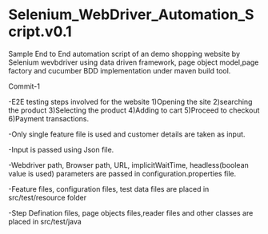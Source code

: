 # Selenium_WebDriver_Automation_Script.v0.1

Sample End to End automation script of an demo shopping website by Selenium wevbdriver using data driven framework, page object model,page factory and cucumber BDD implementation under maven build tool.

Commit-1

-E2E testing steps involved for the website 1)Opening the site 2)searching the product 3)Selecting the product 4)Adding to cart 5)Proceed to checkout 6)Payment transactions.

-Only single feature file is used and customer details are taken as input. 

-Input is passed using Json file.

-Webdriver path, Browser path, URL, implicitWaitTime, headless(boolean value is used) parameters are passed in configuration.properties file.

-Feature files, configuration files, test data files are placed in src/test/resource folder

-Step Defination files, page objects files,reader files and other classes are placed in src/test/java

